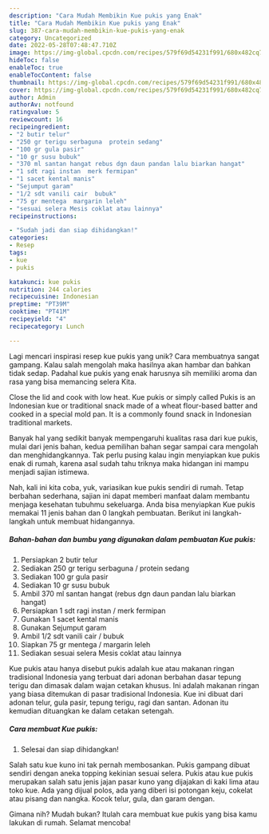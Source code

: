 ```yaml
---
description: "Cara Mudah Membikin Kue pukis yang Enak"
title: "Cara Mudah Membikin Kue pukis yang Enak"
slug: 387-cara-mudah-membikin-kue-pukis-yang-enak
category: Uncategorized
date: 2022-05-28T07:48:47.710Z
image: https://img-global.cpcdn.com/recipes/579f69d54231f991/680x482cq70/kue-pukis-foto-resep-utama.jpg
hideToc: false
enableToc: true
enableTocContent: false
thumbnail: https://img-global.cpcdn.com/recipes/579f69d54231f991/680x482cq70/kue-pukis-foto-resep-utama.jpg
cover: https://img-global.cpcdn.com/recipes/579f69d54231f991/680x482cq70/kue-pukis-foto-resep-utama.jpg
author: Admin
authorAv: notfound
ratingvalue: 5
reviewcount: 16
recipeingredient:
- "2 butir telur"
- "250 gr terigu serbaguna  protein sedang"
- "100 gr gula pasir"
- "10 gr susu bubuk"
- "370 ml santan hangat rebus dgn daun pandan lalu biarkan hangat"
- "1 sdt ragi instan  merk fermipan"
- "1 sacet kental manis"
- "Sejumput garam"
- "1/2 sdt vanili cair  bubuk"
- "75 gr mentega  margarin leleh"
- "sesuai selera Mesis coklat atau lainnya"
recipeinstructions:

- "Sudah jadi dan siap dihidangkan!"
categories:
- Resep
tags:
- kue
- pukis

katakunci: kue pukis 
nutrition: 244 calories
recipecuisine: Indonesian
preptime: "PT39M"
cooktime: "PT41M"
recipeyield: "4"
recipecategory: Lunch

---
```





Lagi mencari inspirasi resep kue pukis yang unik? Cara membuatnya sangat gampang. Kalau salah mengolah maka hasilnya akan hambar dan bahkan tidak sedap. Padahal kue pukis yang enak harusnya sih memiliki aroma dan rasa yang bisa memancing selera Kita.





Close the lid and cook with low heat. Kue pukis or simply called Pukis is an Indonesian kue or traditional snack made of a wheat flour-based batter and cooked in a special mold pan. It is a commonly found snack in Indonesian traditional markets.

Banyak hal yang sedikit banyak mempengaruhi kualitas rasa dari kue pukis, mulai dari jenis bahan, kedua pemilihan bahan segar sampai cara mengolah dan menghidangkannya. Tak perlu pusing kalau ingin menyiapkan kue pukis enak di rumah, karena asal sudah tahu triknya maka hidangan ini mampu menjadi sajian istimewa.






Nah, kali ini kita coba, yuk, variasikan kue pukis sendiri di rumah. Tetap berbahan sederhana, sajian ini dapat memberi manfaat dalam membantu menjaga kesehatan tubuhmu sekeluarga. Anda bisa menyiapkan Kue pukis memakai 11 jenis bahan dan 0 langkah pembuatan. Berikut ini langkah-langkah untuk membuat hidangannya.

<!--inarticleads1-->

##### Bahan-bahan dan bumbu yang digunakan dalam pembuatan Kue pukis:

1. Persiapkan 2 butir telur
1. Sediakan 250 gr terigu serbaguna / protein sedang
1. Sediakan 100 gr gula pasir
1. Sediakan 10 gr susu bubuk
1. Ambil 370 ml santan hangat (rebus dgn daun pandan lalu biarkan hangat)
1. Persiapkan 1 sdt ragi instan / merk fermipan
1. Gunakan 1 sacet kental manis
1. Gunakan Sejumput garam
1. Ambil 1/2 sdt vanili cair / bubuk
1. Siapkan 75 gr mentega / margarin leleh
1. Sediakan sesuai selera Mesis coklat atau lainnya


Kue pukis atau hanya disebut pukis adalah kue atau makanan ringan tradisional Indonesia yang terbuat dari adonan berbahan dasar tepung terigu dan dimasak dalam wajan cetakan khusus. Ini adalah makanan ringan yang biasa ditemukan di pasar tradisional Indonesia. Kue ini dibuat dari adonan telur, gula pasir, tepung terigu, ragi dan santan. Adonan itu kemudian dituangkan ke dalam cetakan setengah. 

<!--inarticleads2-->

##### Cara membuat Kue pukis:


1. Selesai dan siap dihidangkan!

Salah satu kue kuno ini tak pernah membosankan. Pukis gampang dibuat sendiri dengan aneka topping kekinian sesuai selera. Pukis atau kue pukis merupakan salah satu jenis jajan pasar kuno yang dijajakan di kaki lima atau toko kue. Ada yang dijual polos, ada yang diberi isi potongan keju, cokelat atau pisang dan nangka. Kocok telur, gula, dan garam dengan. 

Gimana nih? Mudah bukan? Itulah cara membuat kue pukis yang bisa kamu lakukan di rumah. Selamat mencoba!

